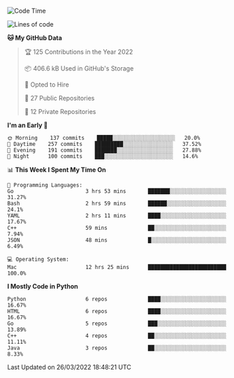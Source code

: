 <!--START_SECTION:waka-->
![Code Time](http://img.shields.io/badge/Code%20Time-20%20hrs%2021%20mins-blue)

![Lines of code](https://img.shields.io/badge/From%20Hello%20World%20I%27ve%20Written-982%20Thousand%20lines%20of%20code-blue)

**🐱 My GitHub Data** 

> 🏆 125 Contributions in the Year 2022
 > 
> 📦 406.6 kB Used in GitHub's Storage 
 > 
> 💼 Opted to Hire
 > 
> 📜 27 Public Repositories 
 > 
> 🔑 12 Private Repositories  
 > 
**I'm an Early 🐤** 

```text
🌞 Morning    137 commits    █████░░░░░░░░░░░░░░░░░░░░   20.0% 
🌆 Daytime    257 commits    █████████░░░░░░░░░░░░░░░░   37.52% 
🌃 Evening    191 commits    ███████░░░░░░░░░░░░░░░░░░   27.88% 
🌙 Night      100 commits    ███░░░░░░░░░░░░░░░░░░░░░░   14.6%

```


📊 **This Week I Spent My Time On** 

```text
💬 Programming Languages: 
Go                       3 hrs 53 mins       ███████░░░░░░░░░░░░░░░░░░   31.27% 
Bash                     2 hrs 59 mins       ██████░░░░░░░░░░░░░░░░░░░   24.1% 
YAML                     2 hrs 11 mins       ████░░░░░░░░░░░░░░░░░░░░░   17.67% 
C++                      59 mins             ██░░░░░░░░░░░░░░░░░░░░░░░   7.94% 
JSON                     48 mins             █░░░░░░░░░░░░░░░░░░░░░░░░   6.49%

💻 Operating System: 
Mac                      12 hrs 25 mins      █████████████████████████   100.0%

```

**I Mostly Code in Python** 

```text
Python                   6 repos             ████░░░░░░░░░░░░░░░░░░░░░   16.67% 
HTML                     6 repos             ████░░░░░░░░░░░░░░░░░░░░░   16.67% 
Go                       5 repos             ███░░░░░░░░░░░░░░░░░░░░░░   13.89% 
C++                      4 repos             ██░░░░░░░░░░░░░░░░░░░░░░░   11.11% 
Java                     3 repos             ██░░░░░░░░░░░░░░░░░░░░░░░   8.33%

```



 Last Updated on 26/03/2022 18:48:21 UTC
<!--END_SECTION:waka-->

